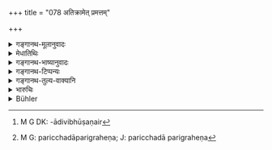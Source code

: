 +++
title = "078 अतिक्रामेत् प्रमत्तम्"

+++

<details><summary>गङ्गानथ-मूलानुवादः</summary>

If the wife disregards her husband who is mad, or intoxicated, or afflicted by disease, she should be deprived of ornaments and appurtenances and abandoned for three months.—(78)
</details>

<details><summary>मेधातिथिः</summary>

**अतिक्रमस्** तदुपचर्यावज्ञानं पथ्यौषधादिष्व् अतत्परता, न पुरुषान्तरसंचारः । मासत्रयं परित्यागश् च संभोगस्यैव, पूर्वस्माद् एव हेतोः । हारकटकादि**भूषणैर्**[^२०७] **वि**युक्ता कर्तव्या । **परिच्छद**परिग्रहेण[^२०८] भाण्डकुण्डादिना दासीदासेन वा ॥ ९.७८ ॥


[^२०८]:
     M G: paricchadāparigraheṇa; J: paricchadā parigraheṇa


[^२०७]:
     M G DK: -ādivibhūṣaṇair
</details>

<details><summary>गङ्गानथ-भाष्यानुवादः</summary>

‘*Disregarding*’ means neglect of his service, omitting to look after his medication and diet; it does not stand for having recourse to another man.

The ‘abandoning’ for three months also stands only for the omitting of endearing caresses, etc., for reasons already given.

She shall be deprived of ‘*ornaments*’, such as necklaces, bracelets and so forth;—‘*and of appurtenances*’—such as vessels, water-jars, slaves and slave-girls, etc., etc.—(78)
</details>

<details><summary>गङ्गानथ-टिप्पन्यः</summary>

This verse is quoted in *Vivādaratnākara* (p. 423).
</details>

<details><summary>गङ्गानथ-तुल्य-वाक्यानि</summary>

**(verses 9.77-84)  
**

See Comparative notes for [Verse
9.77].
</details>

<details><summary>भारुचिः</summary>

अत्रासंभोगस् त्यागः, न हि निर्वासनम् ॥ ९.७८ ॥
</details>

<details><summary>Bühler</summary>

078	She who shows disrespect to (a husband) who is addicted to (some evil) passion, is a drunkard, or diseased, shall be deserted for three months (and be) deprived of her ornaments and furniture.
</details>
